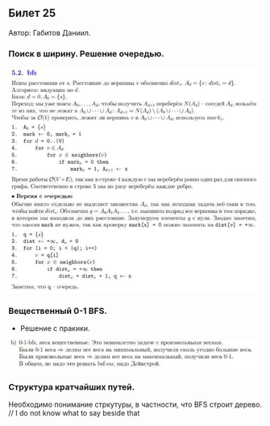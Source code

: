## Билет 25
Автор: Габитов Даниил.

### Поиск в ширину. Решение очередью.

<p align="center">
  <img src="https://github.com/DanielGabitov/HSEAlgo2020/raw/master/algo_data/ticket_25_1.jpg" alt="."/>
</p>

### Вещественный 0-1 BFS.
* Решение с пракики.
<p align="center">
  <img src="https://github.com/DanielGabitov/HSEAlgo2020/raw/master/algo_data/ticket_25_2.jpg" alt="."/>
</p>

### Структура кратчайших путей.

Необходимо понимание стркутуры, в частности, что BFS строит дерево.
// I do not know what to say beside that
